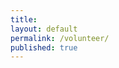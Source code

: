 ```yaml
---
title:
layout: default
permalink: /volunteer/
published: true
---
```


<!-- ## Messina, the North-East Corner of Sicily -->

<!-- ![stretto-di-messina](https://live.staticflickr.com/4066/4298755162_e625dc6714_b.jpg)
[Source: Luigi Strano - Flickr](https://www.flickr.com/photos/luigistrano/4298755162) -->